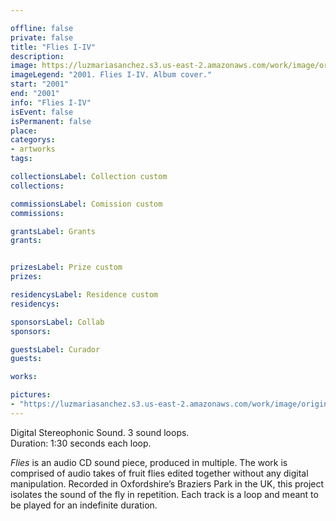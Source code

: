 ```yaml
---

offline: false
private: false
title: "Flies I-IV" 
description:
image: https://luzmariasanchez.s3.us-east-2.amazonaws.com/work/image/original/flies_cd.jpg
imageLegend: "2001. Flies I-IV. Album cover."
start: "2001"
end: "2001"
info: "Flies I-IV"
isEvent: false
isPermanent: false
place:
categorys:
- artworks
tags:

collectionsLabel: Collection custom
collections:

commissionsLabel: Comission custom
commissions:

grantsLabel: Grants
grants:


prizesLabel: Prize custom
prizes:

residencysLabel: Residence custom
residencys:

sponsorsLabel: Collab
sponsors:

guestsLabel: Curador
guests:

works:

pictures:
- "https://luzmariasanchez.s3.us-east-2.amazonaws.com/work/image/original/flies_cd.jpg | "2001. Flies I-IV. Album cover."
---
```


Digital Stereophonic Sound. 3 sound loops. \
Duration: 1:30 seconds each loop.


*Flies* is an audio CD sound piece, produced in multiple. The work is comprised of audio takes of fruit flies edited together without any digital manipulation. Recorded in Oxfordshire’s Braziers Park in the UK, this project isolates the sound of the fly in repetition. Each track is a loop and meant to be played for an indefinite duration.


